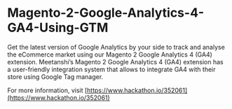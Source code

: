 # Magento-2-Google-Analytics-4-GA4-Using-GTM
<p>Get the latest version of Google Analytics by your side to track and analyse the eCommerce market using our Magento 2 Google Analytics 4 (GA4) extension. Meetanshi’s Magento 2 Google Analytics 4 (GA4) extension has a user-friendly integration system that allows to integrate GA4 with their store using Google Tag manager.</p>

For more information, visit [https://www.hackathon.io/352061](https://www.hackathon.io/352061)
